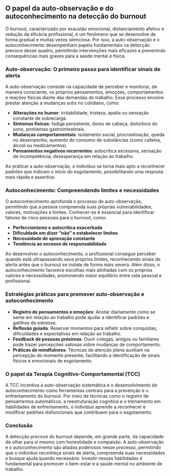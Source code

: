 
## O papel da auto-observação e do autoconhecimento na detecção do burnout

O burnout, caracterizado por exaustão emocional, distanciamento afetivo e redução da eficácia profissional, é um fenômeno que se desenvolve de forma gradual e muitas vezes silenciosa. Por isso, a auto-observação e o autoconhecimento desempenham papéis fundamentais na detecção precoce desse quadro, permitindo intervenções mais eficazes e prevenindo consequências mais graves para a saúde mental e física.

### Auto-observação: O primeiro passo para identificar sinais de alerta

A auto-observação consiste na capacidade de perceber e monitorar, de maneira consciente, os próprios pensamentos, emoções, comportamentos e reações físicas diante das demandas do trabalho. Esse processo envolve prestar atenção a mudanças sutis no cotidiano, como:

- **Alterações no humor**: irritabilidade, tristeza, apatia ou sensação constante de sobrecarga.
- **Sintomas físicos**: fadiga persistente, dores de cabeça, distúrbios do sono, problemas gastrointestinais.
- **Mudanças comportamentais**: isolamento social, procrastinação, queda no desempenho, aumento do consumo de substâncias (como cafeína, álcool ou medicamentos).
- **Pensamentos negativos recorrentes**: autocrítica excessiva, sensação de incompetência, desesperança em relação ao trabalho.

Ao praticar a auto-observação, o indivíduo se torna mais apto a reconhecer padrões que indicam o início do esgotamento, possibilitando uma resposta mais rápida e assertiva.

### Autoconhecimento: Compreendendo limites e necessidades

O autoconhecimento aprofunda o processo de auto-observação, permitindo que a pessoa compreenda suas próprias vulnerabilidades, valores, motivações e limites. Conhecer-se é essencial para identificar fatores de risco pessoais para o burnout, como:

- **Perfeccionismo e autocrítica exacerbada**
- **Dificuldade em dizer “não” e estabelecer limites**
- **Necessidade de aprovação constante**
- **Tendência ao excesso de responsabilidade**

Ao desenvolver o autoconhecimento, o profissional consegue perceber quando está ultrapassando seus próprios limites, reconhecendo sinais de alerta antes que o burnout se instale de forma mais severa. Além disso, o autoconhecimento favorece escolhas mais alinhadas com os próprios valores e necessidades, promovendo maior equilíbrio entre vida pessoal e profissional.

### Estratégias práticas para promover auto-observação e autoconhecimento

- **Registro de pensamentos e emoções**: Anotar diariamente como se sente em relação ao trabalho pode ajudar a identificar padrões e gatilhos de estresse.
- **Reflexão guiada**: Reservar momentos para refletir sobre conquistas, dificuldades e expectativas em relação ao trabalho.
- **Feedback de pessoas próximas**: Ouvir colegas, amigos ou familiares pode trazer percepções valiosas sobre mudanças de comportamento.
- **Práticas de mindfulness**: Técnicas de atenção plena auxiliam na percepção do momento presente, facilitando a identificação de sinais físicos e emocionais de esgotamento.

### O papel da Terapia Cognitivo-Comportamental (TCC)

A TCC incentiva a auto-observação sistemática e o desenvolvimento do autoconhecimento como ferramentas centrais para a prevenção e o enfrentamento do burnout. Por meio de técnicas como o registro de pensamentos automáticos, a reestruturação cognitiva e o treinamento em habilidades de enfrentamento, o indivíduo aprende a reconhecer e modificar padrões disfuncionais que contribuem para o esgotamento.

### Conclusão

A detecção precoce do burnout depende, em grande parte, da capacidade de olhar para si mesmo com honestidade e compaixão. A auto-observação e o autoconhecimento são aliados poderosos nesse processo, permitindo que o indivíduo reconheça sinais de alerta, compreenda suas necessidades e busque ajuda quando necessário. Investir nessas habilidades é fundamental para promover o bem-estar e a saúde mental no ambiente de trabalho.
```
